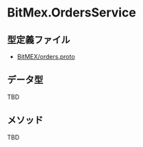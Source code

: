 # BitMex.OrdersService

## 型定義ファイル

- [BitMEX/orders.proto](../../proto/BitMEX/orders.proto)

## データ型

TBD

## メソッド

TBD
